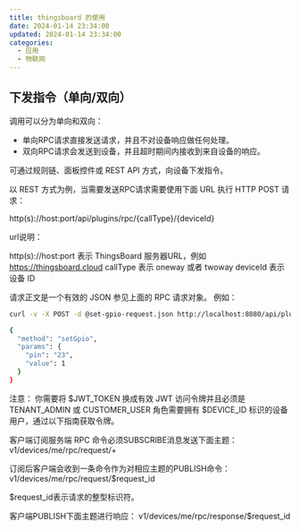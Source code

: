 ```yaml
---
title: thingsboard 的使用
date: 2024-01-14 23:34:00
updated: 2024-01-14 23:34:00
categories:
  - 应用
  - 物联网
---
```


## 下发指令（单向/双向）

调用可以分为单向和双向：

* 单向RPC请求直接发送请求，并且不对设备响应做任何处理。
* 双向RPC请求会发送到设备，并且超时期间内接收到来自设备的响应。

可通过规则链、面板控件或 REST API 方式，向设备下发指令。

以  REST 方式为例，当需要发送RPC请求需要使用下面 URL 执行 HTTP POST 请求：

http(s)://host:port/api/plugins/rpc/{callType}/{deviceId}

url说明：

http(s)://host:port 表示 ThingsBoard 服务器URL，例如 https://thingsboard.cloud
callType 表示 oneway 或者 twoway
deviceId 表示设备 ID

请求正文是一个有效的 JSON 参见上面的 RPC 请求对象。
例如：

```sh
curl -v -X POST -d @set-gpio-request.json http://localhost:8080/api/plugins/rpc/twoway/$DEVICE_ID \--header "Content-Type:application/json" \--header "X-Authorization: $JWT_TOKEN"

{
  "method": "setGpio",
  "params": {
    "pin": "23",
    "value": 1
  }
}
```

注意： 你需要将 $JWT_TOKEN 换成有效 JWT 访问令牌并且必须是 TENANT_ADMIN 或 CUSTOMER_USER 角色需要拥有 $DEVICE_ID 标识的设备用户，通过以下指南获取令牌。

客户端订阅服务端 RPC 命令必须SUBSCRIBE消息发送下面主题：
v1/devices/me/rpc/request/+

订阅后客户端会收到一条命令作为对相应主题的PUBLISH命令：
v1/devices/me/rpc/request/$request_id

$request_id表示请求的整型标识符。

客户端PUBLISH下面主题进行响应：
v1/devices/me/rpc/response/$request_id
